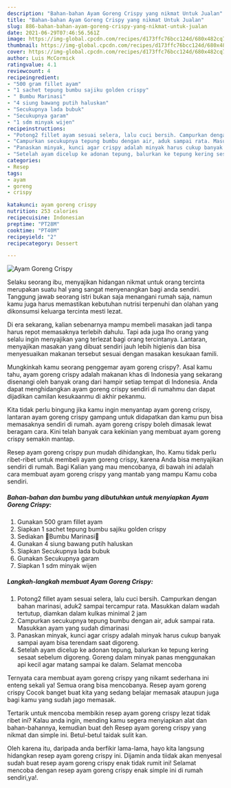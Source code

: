 ```yaml
---
description: "Bahan-bahan Ayam Goreng Crispy yang nikmat Untuk Jualan"
title: "Bahan-bahan Ayam Goreng Crispy yang nikmat Untuk Jualan"
slug: 886-bahan-bahan-ayam-goreng-crispy-yang-nikmat-untuk-jualan
date: 2021-06-29T07:46:56.561Z
image: https://img-global.cpcdn.com/recipes/d173ffc76bcc124d/680x482cq70/ayam-goreng-crispy-foto-resep-utama.jpg
thumbnail: https://img-global.cpcdn.com/recipes/d173ffc76bcc124d/680x482cq70/ayam-goreng-crispy-foto-resep-utama.jpg
cover: https://img-global.cpcdn.com/recipes/d173ffc76bcc124d/680x482cq70/ayam-goreng-crispy-foto-resep-utama.jpg
author: Luis McCormick
ratingvalue: 4.1
reviewcount: 4
recipeingredient:
- "500 gram fillet ayam"
- "1 sachet tepung bumbu sajiku golden crispy"
- " Bumbu Marinasi"
- "4 siung bawang putih haluskan"
- "Secukupnya lada bubuk"
- "Secukupnya garam"
- "1 sdm minyak wijen"
recipeinstructions:
- "Potong2 fillet ayam sesuai selera, lalu cuci bersih. Campurkan dengan bahan marinasi, aduk2 sampai tercampur rata. Masukkan dalam wadah tertutup, diamkan dalam kulkas minimal 2 jam"
- "Campurkan secukupnya tepung bumbu dengan air, aduk sampai rata. Masukkan ayam yang sudah dimarinasi"
- "Panaskan minyak, kunci agar crispy adalah minyak harus cukup banyak sampai ayam bisa terendam saat digoreng."
- "Setelah ayam dicelup ke adonan tepung, balurkan ke tepung kering sesaat sebelum digoreng. Goreng dalam minyak panas menggunakan api kecil agar matang sampai ke dalam. Selamat mencoba"
categories:
- Resep
tags:
- ayam
- goreng
- crispy

katakunci: ayam goreng crispy 
nutrition: 253 calories
recipecuisine: Indonesian
preptime: "PT28M"
cooktime: "PT40M"
recipeyield: "2"
recipecategory: Dessert

---
```



![Ayam Goreng Crispy](https://img-global.cpcdn.com/recipes/d173ffc76bcc124d/680x482cq70/ayam-goreng-crispy-foto-resep-utama.jpg)

Selaku seorang ibu, menyajikan hidangan nikmat untuk orang tercinta merupakan suatu hal yang sangat menyenangkan bagi anda sendiri. Tanggung jawab seorang istri bukan saja menangani rumah saja, namun kamu juga harus memastikan kebutuhan nutrisi terpenuhi dan olahan yang dikonsumsi keluarga tercinta mesti lezat.

Di era  sekarang, kalian sebenarnya mampu membeli masakan jadi tanpa harus repot memasaknya terlebih dahulu. Tapi ada juga lho orang yang selalu ingin menyajikan yang terlezat bagi orang tercintanya. Lantaran, menyajikan masakan yang dibuat sendiri jauh lebih higienis dan bisa menyesuaikan makanan tersebut sesuai dengan masakan kesukaan famili. 



Mungkinkah kamu seorang penggemar ayam goreng crispy?. Asal kamu tahu, ayam goreng crispy adalah makanan khas di Indonesia yang sekarang disenangi oleh banyak orang dari hampir setiap tempat di Indonesia. Anda dapat menghidangkan ayam goreng crispy sendiri di rumahmu dan dapat dijadikan camilan kesukaanmu di akhir pekanmu.

Kita tidak perlu bingung jika kamu ingin menyantap ayam goreng crispy, lantaran ayam goreng crispy gampang untuk didapatkan dan kamu pun bisa memasaknya sendiri di rumah. ayam goreng crispy boleh dimasak lewat beragam cara. Kini telah banyak cara kekinian yang membuat ayam goreng crispy semakin mantap.

Resep ayam goreng crispy pun mudah dihidangkan, lho. Kamu tidak perlu ribet-ribet untuk membeli ayam goreng crispy, karena Anda bisa menyajikan sendiri di rumah. Bagi Kalian yang mau mencobanya, di bawah ini adalah cara membuat ayam goreng crispy yang mantab yang mampu Kamu coba sendiri.

<!--inarticleads1-->

##### Bahan-bahan dan bumbu yang dibutuhkan untuk menyiapkan Ayam Goreng Crispy:

1. Gunakan 500 gram fillet ayam
1. Siapkan 1 sachet tepung bumbu sajiku golden crispy
1. Sediakan  🍅Bumbu Marinasi🍅
1. Gunakan 4 siung bawang putih haluskan
1. Siapkan Secukupnya lada bubuk
1. Gunakan Secukupnya garam
1. Siapkan 1 sdm minyak wijen




<!--inarticleads2-->

##### Langkah-langkah membuat Ayam Goreng Crispy:

1. Potong2 fillet ayam sesuai selera, lalu cuci bersih. Campurkan dengan bahan marinasi, aduk2 sampai tercampur rata. Masukkan dalam wadah tertutup, diamkan dalam kulkas minimal 2 jam
1. Campurkan secukupnya tepung bumbu dengan air, aduk sampai rata. Masukkan ayam yang sudah dimarinasi
1. Panaskan minyak, kunci agar crispy adalah minyak harus cukup banyak sampai ayam bisa terendam saat digoreng.
1. Setelah ayam dicelup ke adonan tepung, balurkan ke tepung kering sesaat sebelum digoreng. Goreng dalam minyak panas menggunakan api kecil agar matang sampai ke dalam. Selamat mencoba




Ternyata cara membuat ayam goreng crispy yang nikamt sederhana ini enteng sekali ya! Semua orang bisa mencobanya. Resep ayam goreng crispy Cocok banget buat kita yang sedang belajar memasak ataupun juga bagi kamu yang sudah jago memasak.

Tertarik untuk mencoba membikin resep ayam goreng crispy lezat tidak ribet ini? Kalau anda ingin, mending kamu segera menyiapkan alat dan bahan-bahannya, kemudian buat deh Resep ayam goreng crispy yang nikmat dan simple ini. Betul-betul taidak sulit kan. 

Oleh karena itu, daripada anda berfikir lama-lama, hayo kita langsung hidangkan resep ayam goreng crispy ini. Dijamin anda tiidak akan menyesal sudah buat resep ayam goreng crispy enak tidak rumit ini! Selamat mencoba dengan resep ayam goreng crispy enak simple ini di rumah sendiri,ya!.

